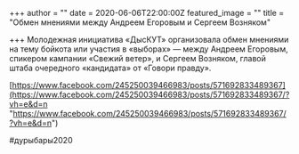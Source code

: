 +++
author = ""
date = 2020-06-06T22:00:00Z
featured_image = ""
title = "Обмен мнениями между Андреем Егоровым и Сергеем Возняком"

+++
Молодежная инициатива «ДысКУТ» организовала обмен мнениями на тему бойкота или участия в «выборах» — между Андреем Егоровым, спикером кампании «Свежий ветер», и Сергеем Возняком, главой штаба очередного «кандидата» от «Говори правду».

[https://www.facebook.com/245250039466983/posts/571692833489367](https://www.facebook.com/245250039466983/posts/571692833489367/?vh=e&d=n "https://www.facebook.com/245250039466983/posts/571692833489367/?vh=e&d=n")

\#дурыбары2020